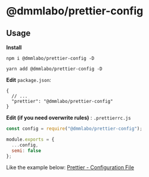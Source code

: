 # @dmmlabo/prettier-config

## Usage

**Install**
```
npm i @dmmlabo/prettier-config -D

yarn add @dmmlabo/prettier-config -D
```

**Edit** `package.json`:

```
{
  // ...
  "prettier": "@dmmlabo/prettier-config"
}
```

**Edit (if you need overwrite rules)** : `.prettierrc.js`
```js
const config = require("@dmmlabo/prettier-config");

module.exports = {
  ...config,
  semi: false
};
```

Like the example below:
[Prettier - Configuration File](https://prettier.io/docs/en/configuration.html)
